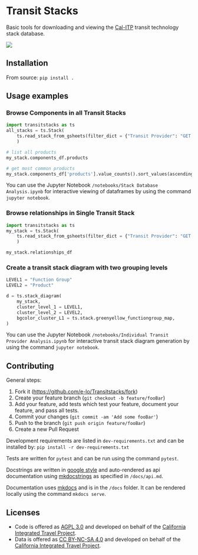 # Transit Stacks

Basic tools for downloading and viewing the [Cal-ITP](http://calitp.org) transit technology stack database.

![](/docs/stack_diagram_-_functional_view.png)

## Installation

From source:
`pip install .`

## Usage examples

### Browse Components in all Transit Stacks

```python
import transitstacks as ts
all_stacks = ts.Stack(
    ts.read_stack_from_gsheets(filter_dict = {"Transit Provider": "GET Bus"})
    )

# list all products
my_stack.components_df.products

# get most common products
my_stack.components_df['products'].value_counts().sort_values(as‌​cending=False)
```

You can use the Jupyter Notebook `/notebooks/Stack Database Analysis.ipynb` for interactive viewing of dataframes by using the command `jupyter notebook`. 

### Browse relationships in Single Transit Stack

```python
import transitstacks as ts
my_stack = ts.Stack(
    ts.read_stack_from_gsheets(filter_dict = {"Transit Provider": "GET Bus"})
    )

my_stack.relationships_df
```

### Create a transit stack diagram with two grouping levels

```python
LEVEL1 = "Function Group"
LEVEL2 = "Product"

d = ts.stack_diagram(
    my_stack,
    cluster_level_1 = LEVEL1,
    cluster_level_2 = LEVEL2,
    bgcolor_cluster_L1 = ts.stack.greenyellow_functiongroup_map,
)

```

You can use the Jupyter Notebook `/notebooks/Individual Transit Provider Analysis.ipynb` for interactive transit stack diagram generation by using the command `jupyter notebook`. 

## Contributing

General steps: 
1. Fork it (https://github.com/e-lo/Transitstacks/fork)
2. Create your feature branch (`git checkout -b feature/fooBar`)
3. Add your feature, add tests which test your feature, document your feature, and pass all tests.
4. Commit your changes (`git commit -am 'Add some fooBar'`)
5. Push to the branch (`git push origin feature/fooBar`)
6. Create a new Pull Request

Development requirements are listed in `dev-requirements.txt` and can be installed by:
`pip install -r dev-requirements.txt`

Tests are written for `pytest` and can be run using the command `pytest`.

Docstrings are written in [google style](https://sphinxcontrib-napoleon.readthedocs.io/en/latest/example_google.html) and auto-rendered as api documentation using [mkdocstrings](https://mkdocstrings.github.io/) as specified in `/docs/api.md`. 

Documentation uses [mkdocs](https://www.mkdocs.org/) and is in the `/docs` folder.  It can be rendered locally using the command `mkdocs serve`. 


## Licenses

- Code is offered as [AGPL 3.0](LICENSE) and developed on behalf of the [California Integrated Travel Project](http://calitp.org).  
- Data is offered as [CC BY-NC-SA 4.0](https://creativecommons.org/licenses/by-nc-sa/4.0/) and developed on behalf of the [California Integrated Travel Project](http://calitp.org). 

